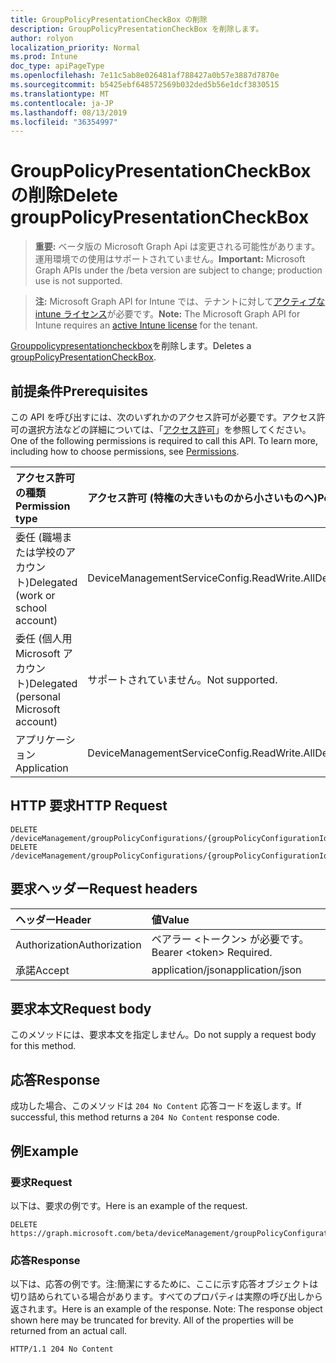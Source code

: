 ```yaml
---
title: GroupPolicyPresentationCheckBox の削除
description: GroupPolicyPresentationCheckBox を削除します。
author: rolyon
localization_priority: Normal
ms.prod: Intune
doc_type: apiPageType
ms.openlocfilehash: 7e11c5ab8e026481af788427a0b57e3887d7870e
ms.sourcegitcommit: b5425ebf648572569b032ded5b56e1dcf3830515
ms.translationtype: MT
ms.contentlocale: ja-JP
ms.lasthandoff: 08/13/2019
ms.locfileid: "36354997"
---
```

# <a name="delete-grouppolicypresentationcheckbox"></a><span data-ttu-id="28220-103">GroupPolicyPresentationCheckBox の削除</span><span class="sxs-lookup"><span data-stu-id="28220-103">Delete groupPolicyPresentationCheckBox</span></span>

> <span data-ttu-id="28220-104">**重要:** ベータ版の Microsoft Graph Api は変更される可能性があります。運用環境での使用はサポートされていません。</span><span class="sxs-lookup"><span data-stu-id="28220-104">**Important:** Microsoft Graph APIs under the /beta version are subject to change; production use is not supported.</span></span>

> <span data-ttu-id="28220-105">**注:** Microsoft Graph API for Intune では、テナントに対して[アクティブな intune ライセンス](https://go.microsoft.com/fwlink/?linkid=839381)が必要です。</span><span class="sxs-lookup"><span data-stu-id="28220-105">**Note:** The Microsoft Graph API for Intune requires an [active Intune license](https://go.microsoft.com/fwlink/?linkid=839381) for the tenant.</span></span>

<span data-ttu-id="28220-106">[Grouppolicypresentationcheckbox](../resources/intune-grouppolicy-grouppolicypresentationcheckbox.md)を削除します。</span><span class="sxs-lookup"><span data-stu-id="28220-106">Deletes a [groupPolicyPresentationCheckBox](../resources/intune-grouppolicy-grouppolicypresentationcheckbox.md).</span></span>

## <a name="prerequisites"></a><span data-ttu-id="28220-107">前提条件</span><span class="sxs-lookup"><span data-stu-id="28220-107">Prerequisites</span></span>
<span data-ttu-id="28220-p101">この API を呼び出すには、次のいずれかのアクセス許可が必要です。アクセス許可の選択方法などの詳細については、「[アクセス許可](/graph/permissions-reference)」を参照してください。</span><span class="sxs-lookup"><span data-stu-id="28220-p101">One of the following permissions is required to call this API. To learn more, including how to choose permissions, see [Permissions](/graph/permissions-reference).</span></span>

|<span data-ttu-id="28220-110">アクセス許可の種類</span><span class="sxs-lookup"><span data-stu-id="28220-110">Permission type</span></span>|<span data-ttu-id="28220-111">アクセス許可 (特権の大きいものから小さいものへ)</span><span class="sxs-lookup"><span data-stu-id="28220-111">Permissions (from most to least privileged)</span></span>|
|:---|:---|
|<span data-ttu-id="28220-112">委任 (職場または学校のアカウント)</span><span class="sxs-lookup"><span data-stu-id="28220-112">Delegated (work or school account)</span></span>|<span data-ttu-id="28220-113">DeviceManagementServiceConfig.ReadWrite.All</span><span class="sxs-lookup"><span data-stu-id="28220-113">DeviceManagementServiceConfig.ReadWrite.All</span></span>|
|<span data-ttu-id="28220-114">委任 (個人用 Microsoft アカウント)</span><span class="sxs-lookup"><span data-stu-id="28220-114">Delegated (personal Microsoft account)</span></span>|<span data-ttu-id="28220-115">サポートされていません。</span><span class="sxs-lookup"><span data-stu-id="28220-115">Not supported.</span></span>|
|<span data-ttu-id="28220-116">アプリケーション</span><span class="sxs-lookup"><span data-stu-id="28220-116">Application</span></span>|<span data-ttu-id="28220-117">DeviceManagementServiceConfig.ReadWrite.All</span><span class="sxs-lookup"><span data-stu-id="28220-117">DeviceManagementServiceConfig.ReadWrite.All</span></span>|

## <a name="http-request"></a><span data-ttu-id="28220-118">HTTP 要求</span><span class="sxs-lookup"><span data-stu-id="28220-118">HTTP Request</span></span>
<!-- {
  "blockType": "ignored"
}
-->
``` http
DELETE /deviceManagement/groupPolicyConfigurations/{groupPolicyConfigurationId}/definitionValues/{groupPolicyDefinitionValueId}/presentationValues/{groupPolicyPresentationValueId}/presentation
DELETE /deviceManagement/groupPolicyConfigurations/{groupPolicyConfigurationId}/definitionValues/{groupPolicyDefinitionValueId}/presentationValues/{groupPolicyPresentationValueId}/presentation/definition/presentations/{groupPolicyPresentationId}
```

## <a name="request-headers"></a><span data-ttu-id="28220-119">要求ヘッダー</span><span class="sxs-lookup"><span data-stu-id="28220-119">Request headers</span></span>
|<span data-ttu-id="28220-120">ヘッダー</span><span class="sxs-lookup"><span data-stu-id="28220-120">Header</span></span>|<span data-ttu-id="28220-121">値</span><span class="sxs-lookup"><span data-stu-id="28220-121">Value</span></span>|
|:---|:---|
|<span data-ttu-id="28220-122">Authorization</span><span class="sxs-lookup"><span data-stu-id="28220-122">Authorization</span></span>|<span data-ttu-id="28220-123">ベアラー &lt;トークン&gt; が必要です。</span><span class="sxs-lookup"><span data-stu-id="28220-123">Bearer &lt;token&gt; Required.</span></span>|
|<span data-ttu-id="28220-124">承諾</span><span class="sxs-lookup"><span data-stu-id="28220-124">Accept</span></span>|<span data-ttu-id="28220-125">application/json</span><span class="sxs-lookup"><span data-stu-id="28220-125">application/json</span></span>|

## <a name="request-body"></a><span data-ttu-id="28220-126">要求本文</span><span class="sxs-lookup"><span data-stu-id="28220-126">Request body</span></span>
<span data-ttu-id="28220-127">このメソッドには、要求本文を指定しません。</span><span class="sxs-lookup"><span data-stu-id="28220-127">Do not supply a request body for this method.</span></span>

## <a name="response"></a><span data-ttu-id="28220-128">応答</span><span class="sxs-lookup"><span data-stu-id="28220-128">Response</span></span>
<span data-ttu-id="28220-129">成功した場合、このメソッドは `204 No Content` 応答コードを返します。</span><span class="sxs-lookup"><span data-stu-id="28220-129">If successful, this method returns a `204 No Content` response code.</span></span>

## <a name="example"></a><span data-ttu-id="28220-130">例</span><span class="sxs-lookup"><span data-stu-id="28220-130">Example</span></span>

### <a name="request"></a><span data-ttu-id="28220-131">要求</span><span class="sxs-lookup"><span data-stu-id="28220-131">Request</span></span>
<span data-ttu-id="28220-132">以下は、要求の例です。</span><span class="sxs-lookup"><span data-stu-id="28220-132">Here is an example of the request.</span></span>
``` http
DELETE https://graph.microsoft.com/beta/deviceManagement/groupPolicyConfigurations/{groupPolicyConfigurationId}/definitionValues/{groupPolicyDefinitionValueId}/presentationValues/{groupPolicyPresentationValueId}/presentation
```

### <a name="response"></a><span data-ttu-id="28220-133">応答</span><span class="sxs-lookup"><span data-stu-id="28220-133">Response</span></span>
<span data-ttu-id="28220-p102">以下は、応答の例です。注:簡潔にするために、ここに示す応答オブジェクトは切り詰められている場合があります。すべてのプロパティは実際の呼び出しから返されます。</span><span class="sxs-lookup"><span data-stu-id="28220-p102">Here is an example of the response. Note: The response object shown here may be truncated for brevity. All of the properties will be returned from an actual call.</span></span>
``` http
HTTP/1.1 204 No Content
```







